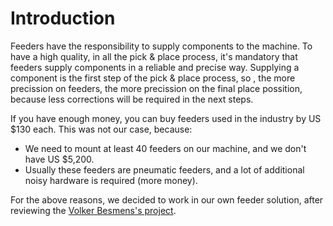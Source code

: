 # Introduction

Feeders have the responsibility to supply components to the machine. To have a high quality, in all the pick & place process, it's mandatory that feeders supply components in a reliable and precise way. Supplying a component is the first step of the pick & place process, so , the more precission on feeders, the more precission on the final place possition, because less corrections will be required in the next steps.

If you have enough money, you can buy feeders used in the industry by US $130 each. This was not our case, because:

* We need to mount at least 40 feeders on our machine, and we don't have US $5,200.
* Usually these feeders are pneumatic feeders, and a lot of additional noisy hardware is required (more money).

For the above reasons, we decided to work in our own feeder solution, after reviewing the [Volker Besmens's project](https://www.vbesmens.de/en/pick-and-place/automatic-feeder.html). 
